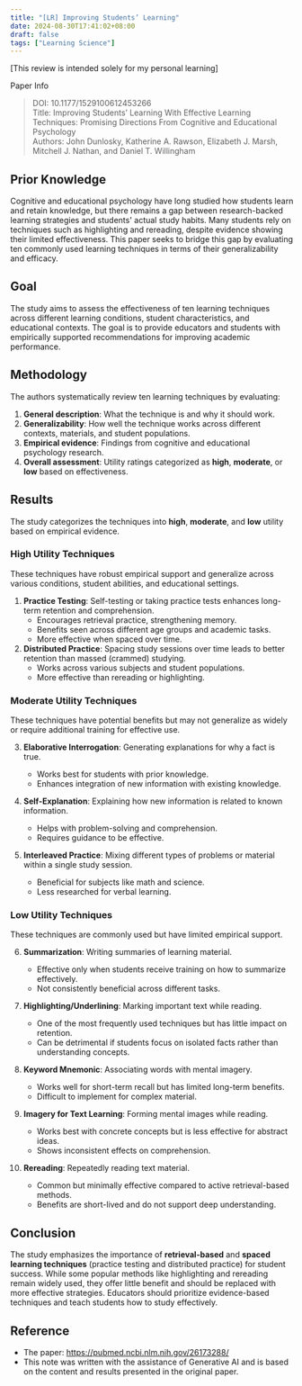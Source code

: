 ```yaml
---
title: "[LR] Improving Students’ Learning"
date: 2024-08-30T17:41:02+08:00
draft: false
tags: ["Learning Science"]
---
```


[This review is intended solely for my personal learning]

Paper Info
> DOI: 10.1177/1529100612453266  
> Title: Improving Students’ Learning With Effective Learning Techniques: Promising Directions From Cognitive and Educational Psychology  
> Authors: John Dunlosky, Katherine A. Rawson, Elizabeth J. Marsh, Mitchell J. Nathan, and Daniel T. Willingham  

## **Prior Knowledge**
Cognitive and educational psychology have long studied how students learn and retain knowledge, but there remains a gap between research-backed learning strategies and students' actual study habits. Many students rely on techniques such as highlighting and rereading, despite evidence showing their limited effectiveness. This paper seeks to bridge this gap by evaluating ten commonly used learning techniques in terms of their generalizability and efficacy.

## **Goal**
The study aims to assess the effectiveness of ten learning techniques across different learning conditions, student characteristics, and educational contexts. The goal is to provide educators and students with empirically supported recommendations for improving academic performance.

## **Methodology**
The authors systematically review ten learning techniques by evaluating:
1. **General description**: What the technique is and why it should work.
2. **Generalizability**: How well the technique works across different contexts, materials, and student populations.
3. **Empirical evidence**: Findings from cognitive and educational psychology research.
4. **Overall assessment**: Utility ratings categorized as **high**, **moderate**, or **low** based on effectiveness.

## **Results**
The study categorizes the techniques into **high**, **moderate**, and **low** utility based on empirical evidence.

### **High Utility Techniques**
These techniques have robust empirical support and generalize across various conditions, student abilities, and educational settings.

1. **Practice Testing**: Self-testing or taking practice tests enhances long-term retention and comprehension.
   - Encourages retrieval practice, strengthening memory.
   - Benefits seen across different age groups and academic tasks.
   - More effective when spaced over time.
2. **Distributed Practice**: Spacing study sessions over time leads to better retention than massed (crammed) studying.
   - Works across various subjects and student populations.
   - More effective than rereading or highlighting.

### **Moderate Utility Techniques**
These techniques have potential benefits but may not generalize as widely or require additional training for effective use.

3. **Elaborative Interrogation**: Generating explanations for why a fact is true.
   - Works best for students with prior knowledge.
   - Enhances integration of new information with existing knowledge.

4. **Self-Explanation**: Explaining how new information is related to known information.
   - Helps with problem-solving and comprehension.
   - Requires guidance to be effective.

5. **Interleaved Practice**: Mixing different types of problems or material within a single study session.
   - Beneficial for subjects like math and science.
   - Less researched for verbal learning.

### **Low Utility Techniques**
These techniques are commonly used but have limited empirical support.

6. **Summarization**: Writing summaries of learning material.
   - Effective only when students receive training on how to summarize effectively.
   - Not consistently beneficial across different tasks.

7. **Highlighting/Underlining**: Marking important text while reading.
   - One of the most frequently used techniques but has little impact on retention.
   - Can be detrimental if students focus on isolated facts rather than understanding concepts.

8. **Keyword Mnemonic**: Associating words with mental imagery.
   - Works well for short-term recall but has limited long-term benefits.
   - Difficult to implement for complex material.

9. **Imagery for Text Learning**: Forming mental images while reading.
   - Works best with concrete concepts but is less effective for abstract ideas.
   - Shows inconsistent effects on comprehension.

10. **Rereading**: Repeatedly reading text material.
    - Common but minimally effective compared to active retrieval-based methods.
    - Benefits are short-lived and do not support deep understanding.

## **Conclusion**
The study emphasizes the importance of **retrieval-based** and **spaced learning techniques** (practice testing and distributed practice) for student success. While some popular methods like highlighting and rereading remain widely used, they offer little benefit and should be replaced with more effective strategies. Educators should prioritize evidence-based techniques and teach students how to study effectively.

## Reference
* The paper: https://pubmed.ncbi.nlm.nih.gov/26173288/
* This note was written with the assistance of Generative AI and is based on the content and results presented in the original paper.
